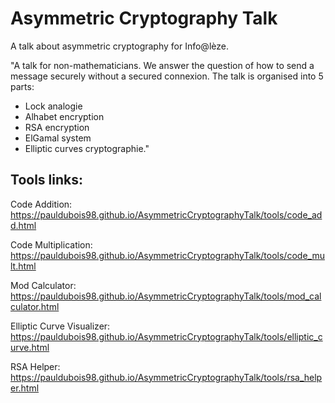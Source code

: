 # Asymmetric Cryptography Talk

A talk about asymmetric cryptography for Info@lèze.

"A talk for non-mathematicians.
We answer the question of how to send a message securely without a secured connexion.
The talk is organised into 5 parts:
- Lock analogie
- Alhabet encryption
- RSA encryption
- ElGamal system
- Elliptic curves cryptographie."

## Tools links:

Code Addition:
https://pauldubois98.github.io/AsymmetricCryptographyTalk/tools/code_add.html

Code Multiplication:
https://pauldubois98.github.io/AsymmetricCryptographyTalk/tools/code_mult.html

Mod Calculator:
https://pauldubois98.github.io/AsymmetricCryptographyTalk/tools/mod_calculator.html

Elliptic Curve Visualizer:
https://pauldubois98.github.io/AsymmetricCryptographyTalk/tools/elliptic_curve.html

RSA Helper:
https://pauldubois98.github.io/AsymmetricCryptographyTalk/tools/rsa_helper.html
